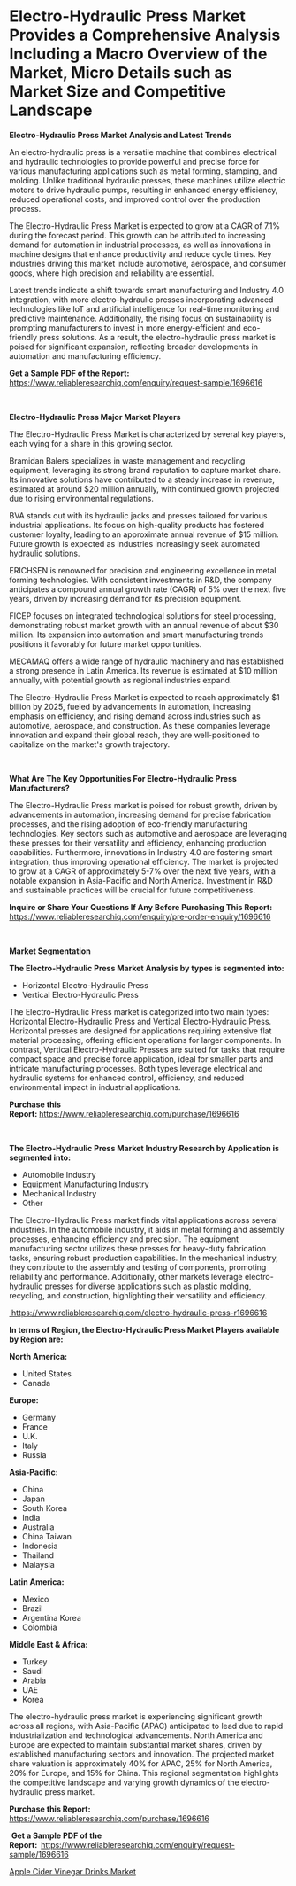 <p><h1>Electro-Hydraulic Press Market Provides a Comprehensive Analysis Including a Macro Overview of the Market, Micro Details such as Market Size and Competitive Landscape</h1></p><p><strong>Electro-Hydraulic Press Market Analysis and Latest Trends</strong></p>
<p><p>An electro-hydraulic press is a versatile machine that combines electrical and hydraulic technologies to provide powerful and precise force for various manufacturing applications such as metal forming, stamping, and molding. Unlike traditional hydraulic presses, these machines utilize electric motors to drive hydraulic pumps, resulting in enhanced energy efficiency, reduced operational costs, and improved control over the production process.</p><p>The Electro-Hydraulic Press Market is expected to grow at a CAGR of 7.1% during the forecast period. This growth can be attributed to increasing demand for automation in industrial processes, as well as innovations in machine designs that enhance productivity and reduce cycle times. Key industries driving this market include automotive, aerospace, and consumer goods, where high precision and reliability are essential.</p><p>Latest trends indicate a shift towards smart manufacturing and Industry 4.0 integration, with more electro-hydraulic presses incorporating advanced technologies like IoT and artificial intelligence for real-time monitoring and predictive maintenance. Additionally, the rising focus on sustainability is prompting manufacturers to invest in more energy-efficient and eco-friendly press solutions. As a result, the electro-hydraulic press market is poised for significant expansion, reflecting broader developments in automation and manufacturing efficiency.</p></p>
<p><strong>Get a Sample PDF of the Report:&nbsp;</strong> <a href="https://www.reliableresearchiq.com/enquiry/request-sample/1696616?utm_campaign=3296&utm_medium=2&utm_source=Github&utm_content=ia&utm_term=27032025&utm_id=electro-hydraulic-press">https://www.reliableresearchiq.com/enquiry/request-sample/1696616</a></p>
<p>&nbsp;</p>
<p><strong>Electro-Hydraulic Press Major Market Players</strong></p>
<p><p>The Electro-Hydraulic Press Market is characterized by several key players, each vying for a share in this growing sector. </p><p>Bramidan Balers specializes in waste management and recycling equipment, leveraging its strong brand reputation to capture market share. Its innovative solutions have contributed to a steady increase in revenue, estimated at around $20 million annually, with continued growth projected due to rising environmental regulations.</p><p>BVA stands out with its hydraulic jacks and presses tailored for various industrial applications. Its focus on high-quality products has fostered customer loyalty, leading to an approximate annual revenue of $15 million. Future growth is expected as industries increasingly seek automated hydraulic solutions.</p><p>ERICHSEN is renowned for precision and engineering excellence in metal forming technologies. With consistent investments in R&D, the company anticipates a compound annual growth rate (CAGR) of 5% over the next five years, driven by increasing demand for its precision equipment.</p><p>FICEP focuses on integrated technological solutions for steel processing, demonstrating robust market growth with an annual revenue of about $30 million. Its expansion into automation and smart manufacturing trends positions it favorably for future market opportunities.</p><p>MECAMAQ offers a wide range of hydraulic machinery and has established a strong presence in Latin America. Its revenue is estimated at $10 million annually, with potential growth as regional industries expand.</p><p>The Electro-Hydraulic Press Market is expected to reach approximately $1 billion by 2025, fueled by advancements in automation, increasing emphasis on efficiency, and rising demand across industries such as automotive, aerospace, and construction. As these companies leverage innovation and expand their global reach, they are well-positioned to capitalize on the market's growth trajectory.</p></p>
<p>&nbsp;</p>
<p><strong>What Are The Key Opportunities For Electro-Hydraulic Press Manufacturers?</strong></p>
<p><p>The Electro-Hydraulic Press market is poised for robust growth, driven by advancements in automation, increasing demand for precise fabrication processes, and the rising adoption of eco-friendly manufacturing technologies. Key sectors such as automotive and aerospace are leveraging these presses for their versatility and efficiency, enhancing production capabilities. Furthermore, innovations in Industry 4.0 are fostering smart integration, thus improving operational efficiency. The market is projected to grow at a CAGR of approximately 5-7% over the next five years, with a notable expansion in Asia-Pacific and North America. Investment in R&D and sustainable practices will be crucial for future competitiveness.</p></p>
<p><strong>Inquire or Share Your Questions If Any Before Purchasing This Report:</strong> <a href="https://www.reliableresearchiq.com/enquiry/pre-order-enquiry/1696616?utm_campaign=3296&utm_medium=2&utm_source=Github&utm_content=ia&utm_term=27032025&utm_id=electro-hydraulic-press">https://www.reliableresearchiq.com/enquiry/pre-order-enquiry/1696616</a></p>
<p>&nbsp;</p>
<p><strong>Market Segmentation</strong></p>
<p><strong>The Electro-Hydraulic Press Market Analysis by types is segmented into:</strong></p>
<p><ul><li>Horizontal Electro-Hydraulic Press</li><li>Vertical Electro-Hydraulic Press</li></ul></p>
<p><p>The Electro-Hydraulic Press market is categorized into two main types: Horizontal Electro-Hydraulic Press and Vertical Electro-Hydraulic Press. Horizontal presses are designed for applications requiring extensive flat material processing, offering efficient operations for larger components. In contrast, Vertical Electro-Hydraulic Presses are suited for tasks that require compact space and precise force application, ideal for smaller parts and intricate manufacturing processes. Both types leverage electrical and hydraulic systems for enhanced control, efficiency, and reduced environmental impact in industrial applications.</p></p>
<p><strong>Purchase this Report:&nbsp;</strong><a href="https://www.reliableresearchiq.com/purchase/1696616?utm_campaign=3296&utm_medium=2&utm_source=Github&utm_content=ia&utm_term=27032025&utm_id=electro-hydraulic-press">https://www.reliableresearchiq.com/purchase/1696616</a></p>
<p>&nbsp;</p>
<p><strong>The Electro-Hydraulic Press Market Industry Research by Application is segmented into:</strong></p>
<p><ul><li>Automobile Industry</li><li>Equipment Manufacturing Industry</li><li>Mechanical Industry</li><li>Other</li></ul></p>
<p><p>The Electro-Hydraulic Press market finds vital applications across several industries. In the automobile industry, it aids in metal forming and assembly processes, enhancing efficiency and precision. The equipment manufacturing sector utilizes these presses for heavy-duty fabrication tasks, ensuring robust production capabilities. In the mechanical industry, they contribute to the assembly and testing of components, promoting reliability and performance. Additionally, other markets leverage electro-hydraulic presses for diverse applications such as plastic molding, recycling, and construction, highlighting their versatility and efficiency.</p></p>
<p><a href="https://www.reliableresearchiq.com/electro-hydraulic-press-r1696616?utm_campaign=3296&utm_medium=2&utm_source=Github&utm_content=ia&utm_term=27032025&utm_id=electro-hydraulic-press">&nbsp;https://www.reliableresearchiq.com/electro-hydraulic-press-r1696616</a></p>
<p><strong>In terms of Region, the Electro-Hydraulic Press Market Players available by Region are:</strong></p>
<p>
    <p> <strong> North America: </strong>
        <ul>
            <li>United States</li>
            <li>Canada</li>
        </ul>
        </p> 
    <p> <strong> Europe: </strong>
        <ul>
            <li>Germany</li>
            <li>France</li>
            <li>U.K.</li>
            <li>Italy</li>
            <li>Russia</li>
        </ul>
        </p> 
    <p> <strong> Asia-Pacific: </strong>
        <ul>
            <li>China</li>
            <li>Japan</li>
            <li>South Korea</li>
            <li>India</li>
            <li>Australia</li>
            <li>China Taiwan</li>
            <li>Indonesia</li>
            <li>Thailand</li>
            <li>Malaysia</li>
        </ul>
        </p> 
    <p> <strong> Latin America: </strong>
        <ul>
            <li>Mexico</li>
            <li>Brazil</li>
            <li>Argentina Korea</li>
            <li>Colombia</li>
        </ul>
        </p> 
    <p> <strong> Middle East & Africa: </strong>
        <ul>
            <li>Turkey</li>
            <li>Saudi</li>
            <li>Arabia</li>
            <li>UAE</li>
            <li>Korea</li>
        </ul>
    </p>
    </p>
<p><p>The electro-hydraulic press market is experiencing significant growth across all regions, with Asia-Pacific (APAC) anticipated to lead due to rapid industrialization and technological advancements. North America and Europe are expected to maintain substantial market shares, driven by established manufacturing sectors and innovation. The projected market share valuation is approximately 40% for APAC, 25% for North America, 20% for Europe, and 15% for China. This regional segmentation highlights the competitive landscape and varying growth dynamics of the electro-hydraulic press market.</p></p>
<p><strong>Purchase this Report: </strong><a href="https://www.reliableresearchiq.com/purchase/1696616?utm_campaign=3296&utm_medium=2&utm_source=Github&utm_content=ia&utm_term=27032025&utm_id=electro-hydraulic-press">https://www.reliableresearchiq.com/purchase/1696616</a></p>
<p>&nbsp;<strong>Get a Sample PDF of the Report:&nbsp;&nbsp;</strong><a href="https://www.reliableresearchiq.com/enquiry/request-sample/1696616?utm_campaign=3296&utm_medium=2&utm_source=Github&utm_content=ia&utm_term=27032025&utm_id=electro-hydraulic-press">https://www.reliableresearchiq.com/enquiry/request-sample/1696616</a></p>
<p><strong></strong></p>
<p><p><a href="https://github.com/fraryatena85/Market-Research-Report-List-1/blob/main/apple-cider-vinegar-drinks-market.md?utm_campaign=3296&utm_medium=2&utm_source=Github&utm_content=ia&utm_term=27032025&utm_id=electro-hydraulic-press">Apple Cider Vinegar Drinks Market</a></p></p>